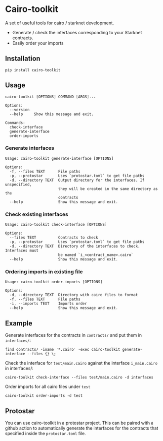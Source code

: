# Cairo-toolkit

A set of useful tools for cairo / starknet development.

- Generate / check the interfaces corresponding to your Starknet contracts.
- Easily order your imports

## Installation

`pip install cairo-toolkit`

## Usage

```
cairo-toolkit [OPTIONS] COMMAND [ARGS]...

Options:
  --version
  --help     Show this message and exit.

Commands:
  check-interface
  generate-interface
  order-imports
```

### Generate interfaces

```
Usage: cairo-toolkit generate-interface [OPTIONS]

Options:
  -f, --files TEXT      File paths
  -p, --protostar       Uses `protostar.toml` to get file paths
  -d, --directory TEXT  Output directory for the interfaces. If unspecified,
                        they will be created in the same directory as the
                        contracts
  --help                Show this message and exit.
```

### Check existing interfaces

```
Usage: cairo-toolkit check-interface [OPTIONS]

Options:
  --files TEXT          Contracts to check
  -p, --protostar       Uses `protostar.toml` to get file paths
  -d, --directory TEXT  Directory of the interfaces to check. Interfaces must
                        be named `i_<contract_name>.cairo`
  --help                Show this message and exit.
```

### Ordering imports in existing file

```
Usage: cairo-toolkit order-imports [OPTIONS]

Options:
  -d, --directory TEXT  Directory with cairo files to format
  -f, --files TEXT      File paths
  -i, --imports TEXT    Imports order
  --help                Show this message and exit.
```

## Example

Generate interfaces for the contracts in `contracts/` and put them in `interfaces/`:

```
find contracts/ -iname '*.cairo' -exec cairo-toolkit generate-interface --files {} \;
```

Check the interface for `test/main.cairo` against the interface `i_main.cairo` in interfaces/:

```
cairo-toolkit check-interface --files test/main.cairo -d interfaces
```

Order imports for all cairo files under `test`

```
cairo-toolkit order-imports -d test
```

## Protostar

You can use cairo-toolkit in a protostar project.
This can be paired with a github action to automatically generate the interfaces for the contracts
that specified inside the `protostar.toml` file.
